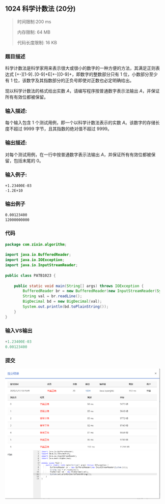 ## 1024 科学计数法 (20分)

> 时间限制:200 ms
>
> 内存限制: 64 MB
>
> 代码长度限制: 16 KB

### 题目描述

科学计数法是科学家用来表示很大或很小的数字的一种方便的方法，其满足正则表达式 [+-][1-9]`.`[0-9]+E[+-][0-9]+，即数字的整数部分只有 1 位，小数部分至少有 1 位，该数字及其指数部分的正负号即使对正数也必定明确给出。

现以科学计数法的格式给出实数 *A*，请编写程序按普通数字表示法输出 *A*，并保证所有有效位都被保留。

### 输入描述:

每个输入包含 1 个测试用例，即一个以科学计数法表示的实数 *A*。该数字的存储长度不超过 9999 字节，且其指数的绝对值不超过 9999。

### 输出描述:

对每个测试用例，在一行中按普通数字表示法输出 *A*，并保证所有有效位都被保留，包括末尾的 0。

### 输入例子:

```
+1.23400E-03
-1.2E+10
```

### 输出例子

```
0.00123400
12000000000
```



### 代码

```java
package com.zixin.algorithm;

import java.io.BufferedReader;
import java.io.IOException;
import java.io.InputStreamReader;

public class PATB1023 {

	public static void main(String[] args) throws IOException {
	    BufferedReader br = new BufferedReader(new InputStreamReader(System.in));
        String val = br.readLine();
        BigDecimal bd = new BigDecimal(val);
        System.out.println(bd.toPlainString());
    }
}

```

### 输入VS输出

```java
+1.23400E-03
0.00123400
```

### 提交

![PATB1024提交](image/PATB1024提交.png)



